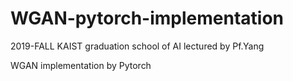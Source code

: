 # WGAN-pytorch-implementation
2019-FALL KAIST graduation school of AI lectured by Pf.Yang

WGAN implementation by Pytorch
